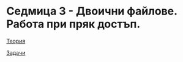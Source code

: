 # Седмица 3 - Двоични файлове. Работа при пряк достъп.

[Теория](https://github.com/peshe/OOP-2022/tree/main/practics/Information%20Systems/1/Week03/Theory)

[Задачи](https://github.com/peshe/OOP-2022/tree/main/practics/Information%20Systems/1/Week03/Tasks)
